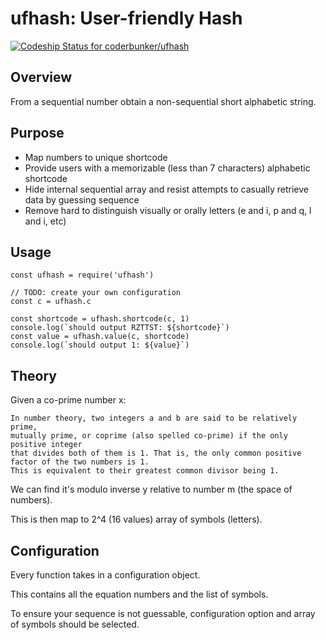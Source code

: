 # ufhash: User-friendly Hash

[ ![Codeship Status for coderbunker/ufhash](https://app.codeship.com/projects/425a04f0-fc11-0134-257f-0aa8194bf520/status?branch=master)](https://app.codeship.com/projects/211662)

## Overview

From a sequential number obtain a non-sequential short alphabetic string.

## Purpose

* Map numbers to unique shortcode
* Provide users with a memorizable (less than 7 characters) alphabetic shortcode
* Hide internal sequential array and resist attempts to casually retrieve data by guessing sequence
* Remove hard to distinguish visually or orally letters (e and i, p and q, l and i, etc)

## Usage

```text
const ufhash = require('ufhash')

// TODO: create your own configuration
const c = ufhash.c

const shortcode = ufhash.shortcode(c, 1)
console.log(`should output RZTTST: ${shortcode}`)
const value = ufhash.value(c, shortcode)
console.log(`should output 1: ${value}`)
```

## Theory

Given a co-prime number x:

```text
In number theory, two integers a and b are said to be relatively prime, 
mutually prime, or coprime (also spelled co-prime) if the only positive integer 
that divides both of them is 1. That is, the only common positive factor of the two numbers is 1. 
This is equivalent to their greatest common divisor being 1.
```

We can find it's modulo inverse y relative to number m (the space of numbers).

This is then map to 2^4 (16 values) array of symbols (letters).

## Configuration

Every function takes in a configuration object.

This contains all the equation numbers and the list of symbols.

To ensure your sequence is not guessable, configuration option and array of symbols should be selected.
